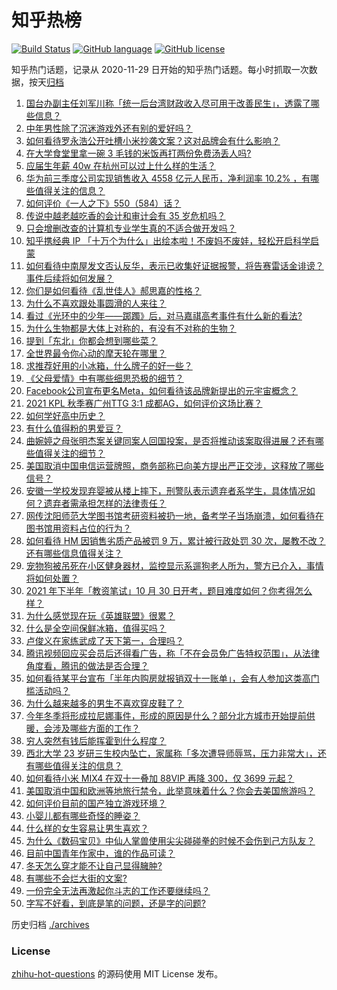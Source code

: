 # 知乎热榜
[![Build Status](https://github.com/ToWeLong/zhihu-hot-questions/workflows/CI/badge.svg)](https://github.com/ToWeLong/zhihu-hot-questions/actions)
[![GitHub language](https://img.shields.io/badge/language-golang-orange.svg)](https://golang.org/)
[![GitHub license](https://img.shields.io/github/license/ToWeLong/zhihu-hot-questions)](https://github.com/ToWeLong/zhihu-hot-questions/blob/main/LICENSE)

知乎热门话题，记录从 2020-11-29 日开始的知乎热门话题。每小时抓取一次数据，按天[归档](./archives)

<!-- BEGIN -->

1. [国台办副主任刘军川称「统一后台湾财政收入尽可用于改善民生」，透露了哪些信息？](https://www.zhihu.com/question/495438253)
1. [中年男性除了沉迷游戏外还有别的爱好吗？](https://www.zhihu.com/question/459226864)
1. [如何看待罗永浩公开吐槽小米抄袭文案？这对品牌会有什么影响？](https://www.zhihu.com/question/495320421)
1. [在大学食堂里拿一碗 3 毛钱的米饭再打两份免费汤丢人吗?](https://www.zhihu.com/question/494600253)
1. [应届生年薪 40w 在杭州可以过上什么样的生活？](https://www.zhihu.com/question/494317908)
1. [华为前三季度公司实现销售收入 4558 亿元人民币，净利润率 10.2% ，有哪些值得关注的信息？](https://www.zhihu.com/question/495324115)
1. [如何评价《一人之下》550（584）话？](https://www.zhihu.com/question/494956989)
1. [传说中越老越吃香的会计和审计会有 35 岁危机吗？](https://www.zhihu.com/question/494466178)
1. [只会增删改查的计算机专业学生真的不适合做开发吗？](https://www.zhihu.com/question/482847465)
1. [知乎携经典 IP 「十万个为什么」出绘本啦！不废妈不废娃，轻松开启科学启蒙](https://www.zhihu.com/question/419060511)
1. [如何看待中南屋发文否认反华，表示已收集好证据报警，将告赛雷话金诽谤？事件后续将如何发展？](https://www.zhihu.com/question/495394013)
1. [你们是如何看待《乱世佳人》郝思嘉的性格？](https://www.zhihu.com/question/23081076)
1. [为什么不喜欢跟处事圆滑的人来往？](https://www.zhihu.com/question/488583150)
1. [看过《光环中的少年——踯躅》后，对马嘉祺高考事件有什么新的看法?](https://www.zhihu.com/question/495395701)
1. [为什么生物都是大体上对称的，有没有不对称的生物？](https://www.zhihu.com/question/494910218)
1. [提到「东北」你都会想到哪些菜？](https://www.zhihu.com/question/494697242)
1. [全世界最令你心动的摩天轮在哪里？](https://www.zhihu.com/question/493540188)
1. [求推荐好用的小冰箱，什么牌子的好一些？](https://www.zhihu.com/question/271443411)
1. [《父母爱情》中有哪些细思恐极的细节？](https://www.zhihu.com/question/265264998)
1. [Facebook公司宣布更名Meta，如何看待该品牌新提出的元宇宙概念？](https://www.zhihu.com/question/495214248)
1. [2021 KPL 秋季赛广州TTG 3:1 成都AG，如何评价这场比赛？](https://www.zhihu.com/question/495374040)
1. [如何学好高中历史？](https://www.zhihu.com/question/20167984)
1. [有什么值得粉的男爱豆？](https://www.zhihu.com/question/467078667)
1. [曲婉婷之母张明杰案关键同案人回国投案，是否将推动该案取得进展？还有哪些值得关注的细节？](https://www.zhihu.com/question/495239751)
1. [美国取消中国电信运营牌照，商务部称已向美方提出严正交涉，这释放了哪些信号？](https://www.zhihu.com/question/495095756)
1. [安徽一学校发现弃婴被从楼上摔下，刑警队表示遗弃者系学生，具体情况如何？遗弃者需承担怎样的法律责任？](https://www.zhihu.com/question/494638624)
1. [网传沈阳师范大学图书馆考研资料被扔一地，备考学子当场崩溃，如何看待在图书馆用资料占位的行为？](https://www.zhihu.com/question/495198247)
1. [如何看待 HM 因销售劣质产品被罚 9 万，累计被行政处罚 30 次，屡教不改？还有哪些信息值得关注？](https://www.zhihu.com/question/495044569)
1. [宠物狗被吊死在小区健身器材，监控显示系遛狗老人所为，警方已介入，事情将如何处置？](https://www.zhihu.com/question/495213851)
1. [2021 年下半年「教资笔试」10 月 30 日开考，题目难度如何？你考得怎么样？](https://www.zhihu.com/question/495436807)
1. [为什么感觉现在玩《英雄联盟》很累？](https://www.zhihu.com/question/447453640)
1. [什么是全空间保鲜冰箱，值得买吗？](https://www.zhihu.com/question/317088217)
1. [卢俊义在家练武成了天下第一，合理吗？](https://www.zhihu.com/question/494715870)
1. [腾讯视频回应买会员后还得看广告，称「不在会员免广告特权范围」，从法律角度看，腾讯的做法是否合理？](https://www.zhihu.com/question/494785308)
1. [如何看待某平台宣布「半年内购房就报销双十一账单」，会有人参加这类高门槛活动吗？](https://www.zhihu.com/question/494883659)
1. [为什么越来越多的男生不喜欢穿皮鞋了？](https://www.zhihu.com/question/277260124)
1. [今年冬季将形成拉尼娜事件，形成的原因是什么？部分北方城市开始提前供暖，会涉及哪些方面的工作？](https://www.zhihu.com/question/495017310)
1. [穷人突然有钱后能挥霍到什么程度？](https://www.zhihu.com/question/494101013)
1. [西北大学 23 岁研三生校内坠亡，家属称「多次遭导师辱骂，压力非常大」，还有哪些值得关注的信息？](https://www.zhihu.com/question/495105171)
1. [如何看待小米 MIX4 在双十一叠加 88VIP 再降 300，仅 3699 元起？](https://www.zhihu.com/question/495006942)
1. [美国取消中国和欧洲等地旅行禁令，此举意味着什么？你会去美国旅游吗？](https://www.zhihu.com/question/494653257)
1. [如何评价目前的国产独立游戏环境？](https://www.zhihu.com/question/494742710)
1. [小婴儿都有哪些奇怪的睡姿？](https://www.zhihu.com/question/407373958)
1. [什么样的女生容易让男生喜欢？](https://www.zhihu.com/question/466160793)
1. [为什么《数码宝贝》中仙人掌兽使用尖尖碰碰拳的时候不会伤到己方队友？](https://www.zhihu.com/question/31917354)
1. [目前中国青年作家中，谁的作品可读？](https://www.zhihu.com/question/20068378)
1. [冬天怎么穿才能不让自己显得臃肿?](https://www.zhihu.com/question/494192398)
1. [有哪些不会烂大街的文案?](https://www.zhihu.com/question/482441029)
1. [一份完全无法再激起你斗志的工作还要继续吗？](https://www.zhihu.com/question/486151818)
1. [字写不好看，到底是笔的问题，还是字的问题?](https://www.zhihu.com/question/484462684)

<!-- END -->

历史归档 [./archives](./archives)


### License
[zhihu-hot-questions](https://github.com/towelong/zhihu-hot-questions) 的源码使用 MIT License 发布。